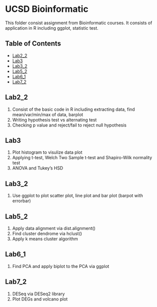 # UCSD Bioinformatic 
This folder consist assignment from Bioinformatic courses. It consists of application in R including ggplot, statistic test.  


## Table of Contents

- [Lab2_2](#Lab2_2)
- [Lab3](#Lab3)
- [Lab3_2](#Lab3_2)
- [Lab5_2](#Lab5_2)
- [Lab6_1](#Lab6_1)
- [Lab7_2](#Lab7_2)


## Lab2_2
1. Consist of the basic code in R including extracting data, find mean/var/min/max of data, barplot
2. Writing hypothesis test vs alternating test 
3. Checking p value and reject/fail to reject null hypothesis

## Lab3
1. Plot histogram to visulize data plot 
2. Applying t-test, Welch Two Sample t-test and Shapiro-Wilk normality test
3. ANOVA and Tukey’s HSD

## Lab3_2
1. Use ggplot to plot scatter plot, line plot and bar plot (barpot with errorbar)

## Lab5_2
1. Apply data alignment via dist.alignment()
2. Find cluster dendrome via hclust() 
3. Apply k means cluster algorithm 

## Lab6_1
1. Find PCA and apply biplot to the PCA via ggplot 

## Lab7_2
1. DESeq via DESeq2 library 
2. Plot DEGs and volcano plot
